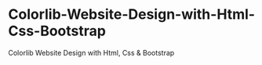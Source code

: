# Colorlib-Website-Design-with-Html-Css-Bootstrap
Colorlib Website Design with Html, Css &amp; Bootstrap
